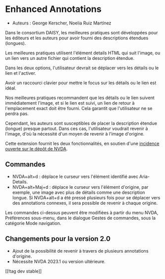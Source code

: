 # Enhanced Annotations #

* Auteurs : George Kerscher, Noelia Ruiz Martínez

Dans le consortium DAISY, les meilleures pratiques sont développées pour les
éditeurs et les auteurs pour avoir fourni des descriptions étendues
(longues).

Les meilleures pratiques utilisent l'élément details HTML qui suit l'image,
ou un lien vers un autre fichier qui contient la description étendue.

Dans les deux options, l'utilisateur devrait se déplacer vers les détails ou
le lien et l'activer.

Avoir un raccourci clavier pour mettre le focus sur les détails ou le lien
est idéal.

Nos meilleures pratiques recommandent que les détails ou le lien suivent
immédiatement l'image, et si le lien est suivi, un lien de retour à
l'emplacement exact doit être fourni. Cela garantit que l'utilisateur ne se
perdra pas.

Cependant, les auteurs sont susceptibles de placer la description étendue
(longue) presque partout. Dans ces cas, l'utilisateur voudrait revenir à
l'image, d'où la nécessité d'un moyen de revenir à l'image d'origine.

Cette extension fournit les deux fonctionnalités, en soutien d'une
[incidence ouverte sur le dépôt de NVDA][1].

## Commandes ##

* NVDA+alt+d : déplace le curseur vers l'élément identifié avec
  Aria-Details.
* NVDA+alt+Maj+d : déplace le curseur vers l'élément d'origine, par exemple,
  une image avec plus de détails comme une description longue. Si NVDA+alt+d
  a été pressé plusieurs fois pour se déplacer vers des annotations
  connexes, il sera possible de revenir à chaque origine.

Les commandes ci-dessus peuvent être modifiées à partir du menu NVDA,
Préférences sous-menu, dans le dialogue Gestes de commandes, sous la
catégorie Mode navigation.

## Changements pour la version 2.0 ##

* Ajout de la possibilité de revenir à travers de plusieurs annotations
  d'origine.
* Nécessite NVDA 2023.1 ou version ultérieure.

[[!tag dev stable]]

[1]: https://github.com/nvaccess/nvda/issues/13940

